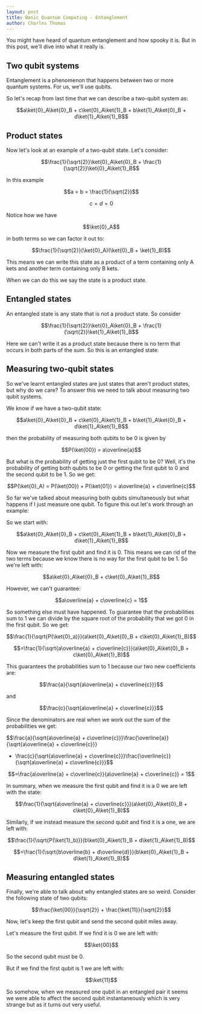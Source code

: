 ```yaml
---
layout: post
title: Basic Quantum Computing - Entanglement
author: Charles Thomas
---
```


You might have heard of quantum entanglement and how spooky it is. But in this post, we'll dive into what it really is.

## Two qubit systems
Entanglement is a phenomenon that happens between two or more quantum systems. For us, we'll use qubits.

So let's recap from last time that we can describe a two-qubit system as:

$$a\ket{0}_A\ket{0}_B + c\ket{0}_A\ket{1}_B + b\ket{1}_A\ket{0}_B + d\ket{1}_A\ket{1}_B$$

## Product states
Now let's look at an example of a two-qubit state. Let's consider:

$$\frac{1}{\sqrt{2}}\ket{0}_A\ket{0}_B + \frac{1}{\sqrt{2}}\ket{0}_A\ket{1}_B$$

In this example 

$$a = b = \frac{1}{\sqrt{2}}$$

$$c = d = 0$$

Notice how we have

$$\ket{0}_A$$ 

in both terms so we can factor it out to:

$$\frac{1}{\sqrt{2}}(\ket{0}_A)(\ket{0}_B + \ket{1}_B)$$

This means we can write this state as a product of a term containing only A kets and another term containing only B kets.

When we can do this we say the state is a product state. 

## Entangled states
An entangled state is any state that is not a product state. So consider 

$$\frac{1}{\sqrt{2}}\ket{0}_A\ket{0}_B + \frac{1}{\sqrt{2}}\ket{1}_A\ket{1}_B$$

Here we can't write it as a product state because there is no term that occurs in both parts of the sum. So this is an entangled state.

## Measuring two-qubit states
So we've learnt entangled states are just states that aren't product states, but why do we care? To answer this we need to talk about measuring two qubit systems.

We know if we have a two-qubit state:

$$a\ket{0}_A\ket{0}_B + c\ket{0}_A\ket{1}_B + b\ket{1}_A\ket{0}_B + d\ket{1}_A\ket{1}_B$$

then the probability of measuring both qubits to be 0 is given by 

$$P(\ket{00}) = a\overline{a}$$

But what is the probability of getting just the first qubit to be 0? Well, it's the probability of getting both qubits to be 0 or getting the first qubit to 0 and the second qubit to be 1. So we get:

$$P(\ket{0}_A) = P(\ket{00}) + P(\ket{01}) = a\overline{a} + c\overline{c}$$

So far we've talked about measuring both qubits simultaneously but what happens if I just measure one qubit. To figure this out let's work through an example:

So we start with:

$$a\ket{0}_A\ket{0}_B + c\ket{0}_A\ket{1}_B + b\ket{1}_A\ket{0}_B + d\ket{1}_A\ket{1}_B$$

Now we measure the first qubit and find it is 0. This means we can rid of the two terms because we know there is no way for the first qubit to be 1. So we're left with:

$$a\ket{0}_A\ket{0}_B + c\ket{0}_A\ket{1}_B$$

However, we can't guarantee:

$$a\overline{a} + c\overline{c} = 1$$ 

So something else must have happened. To guarantee that the probabilities sum to 1 we can divide by the square root of the probability that we got 0 in the first qubit. So we get:


$$\frac{1}{\sqrt{P(\ket{0}_a)}}(a\ket{0}_A\ket{0}_B + c\ket{0}_A\ket{1}_B)$$

$$=\frac{1}{\sqrt{a\overline{a} + c\overline{c}}}(a\ket{0}_A\ket{0}_B + c\ket{0}_A\ket{1}_B)$$

This guarantees the probabilities sum to 1 because our two new coefficients are:

$$\frac{a}{\sqrt{a\overline{a} + c\overline{c}}}$$

and 

$$\frac{c}{\sqrt{a\overline{a} + c\overline{c}}}$$


Since the denominators are real when we work out the sum of the probabilities we get:

$$\frac{a}{\sqrt{a\overline{a} + c\overline{c}}}\frac{\overline{a}}{\sqrt{a\overline{a} + c\overline{c}}}
 + \frac{c}{\sqrt{a\overline{a} + c\overline{c}}}\frac{\overline{c}}{\sqrt{a\overline{a} + c\overline{c}}}$$

$$=\frac{a\overline{a} + c\overline{c}}{a\overline{a} + c\overline{c}} = 1$$

In summary, when we measure the first qubit and find it is a 0 we are left with the state:

$$\frac{1}{\sqrt{a\overline{a} + c\overline{c}}}(a\ket{0}_A\ket{0}_B + c\ket{0}_A\ket{1}_B)$$

Similarly, if we instead measure the second qubit and find it is a one, we are left with:

$$\frac{1}{\sqrt{P(\ket{1}_b)}}(b\ket{0}_A\ket{1}_B + d\ket{1}_A\ket{1}_B)$$

$$=\frac{1}{\sqrt{b\overline{b} + d\overline{d}}}(b\ket{0}_A\ket{1}_B + d\ket{1}_A\ket{1}_B)$$


## Measuring entangled states
Finally, we're able to talk about why entangled states are so weird. Consider the following state of two qubits:

$$\frac{\ket{00}}{\sqrt{2}} + \frac{\ket{11}}{\sqrt{2}}$$


Now, let's keep the first qubit and send the second qubit miles away.

Let's measure the first qubit. If we find it is 0 we are left with:

$$\ket{00}$$

So the second qubit must be 0.

But if we find the first qubit is 1 we are left with:

$$\ket{11}$$

So somehow, when we measured one qubit in an entangled pair it seems we were able to affect the second qubit instantaneously which is very strange but as it turns out very useful.
